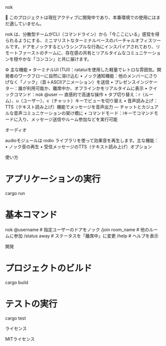 nok

🚧 このプロジェクトは現在アクティブに開発中であり、本番環境での使用にはまだ適していません。

nok は、分散型チームがCLI（コマンドライン）から「今ここにいる」感覚を得られるようにする、ミニマリストなターミナルベースのバーチャルオフィスツールです。ドアをノックするというシンプルな行為にインスパイアされており、リモートファーストのチームに、存在感の共有とリアルタイムなコミュニケーションを穏やかな「コンコン」と共に届けます。

⚙️ 主な機能
	•	ターミナルUI (TUI)：ratatuiを使用した軽量でレトロな雰囲気。開発者のワークフローに自然に溶け込む
	•	ノック通知機能：他のメンバーにさりげなく「ノック」（音＋ASCIIアニメーション）を送信
	•	プレゼンスインジケーター：誰が利用可能か、離席中か、オフラインかをリアルタイムに表示
	•	クイックコマンド：nok @user — 直感的で高速な操作
	•	タブ切り替え：r（ルーム）、u（ユーザー）、c（チャット）キーでビューを切り替え
	•	音声読み上げ：TTS（テキスト読み上げ）機能でメッセージを音声出力 — チャットとカジュアルな音声コミュニケーションの架け橋に
	•	コマンドモード：iキーでコマンドモードに入り、メッセージ送信やルーム参加などを実行可能

オーディオ

audioモジュールは rodio ライブラリを使って効果音を再生します。主な機能：
	•	ノック音の再生
	•	受信メッセージのTTS（テキスト読み上げ）オプション

使い方

# アプリケーションの実行
cargo run

# 基本コマンド
nok @username    # 指定ユーザーのドアをノック
/join room_name  # 他のルームに参加
/status away     # ステータスを「離席中」に変更
/help            # ヘルプを表示

開発

# プロジェクトのビルド
cargo build

# テストの実行
cargo test

ライセンス

MITライセンス
